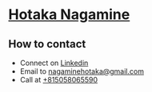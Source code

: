 # <a href="https://hotakanagamine.com" target="_blank">Hotaka Nagamine</a>

## How to contact
- Connect on <a href="https://linkedin.com/in/hotaka-nagamine">Linkedin</a>
- Email to <a href="mailto:nagaminehotaka@gmail.com">nagaminehotaka@gmail.com</a>
- Call at <a href="tel:+815058065590">+815058065590</a>
